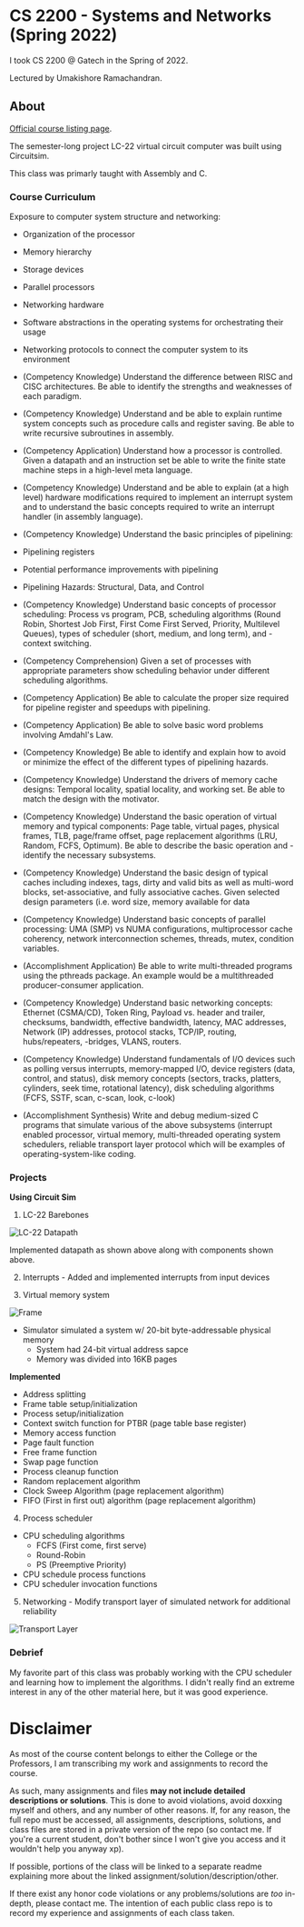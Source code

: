 # CS 2200 - Systems and Networks (Spring 2022)
I took CS 2200 @ Gatech in the Spring of 2022.

Lectured by Umakishore Ramachandran.

## About
[Official course listing page](https://oscar.gatech.edu/bprod/bwckctlg.p_disp_course_detail?cat_term_in=202008&subj_code_in=CS&crse_numb_in=2200).

The semester-long project LC-22 virtual circuit computer was built using Circuitsim.

This class was primarly taught with Assembly and C.

### Course Curriculum
Exposure to computer system structure and networking:
- Organization of the processor
- Memory hierarchy
- Storage devices
- Parallel processors
- Networking hardware
- Software abstractions in the operating systems for orchestrating their usage
- Networking protocols to connect the computer system to its environment

- (Competency Knowledge) Understand the difference between RISC and CISC architectures. Be able to identify the strengths and weaknesses of each paradigm.
- (Competency Knowledge) Understand and be able to explain runtime system concepts such as procedure calls and register saving. Be able to write recursive subroutines in assembly.
- (Competency Application) Understand how a processor is controlled. Given a datapath and an instruction set be able to write the finite state machine steps in a high-level meta language.
- (Competency Knowledge) Understand and be able to explain (at a high level) hardware modifications required to implement an interrupt system and to understand the basic concepts required to write an interrupt handler (in assembly language).
- (Competency Knowledge) Understand the basic principles of pipelining:
- Pipelining registers
- Potential performance improvements with pipelining
- Pipelining Hazards: Structural, Data, and Control
- (Competency Knowledge) Understand basic concepts of processor scheduling: Process vs program, PCB, scheduling algorithms (Round Robin, Shortest Job First, First Come First Served, Priority, Multilevel Queues), types of scheduler (short, medium, and long term), and -context switching.
- (Competency Comprehension)  Given a set of processes with appropriate parameters show scheduling behavior under different scheduling algorithms.
- (Competency Application) Be able to calculate the proper size required for pipeline register and speedups with pipelining.
- (Competency Application) Be able to solve basic word problems involving Amdahl's Law.
- (Competency Knowledge) Be able to identify and explain how to avoid or minimize the effect of the different types of pipelining hazards.
- (Competency Knowledge) Understand the drivers of memory cache designs: Temporal locality, spatial locality, and working set. Be able to match the design with the motivator.
- (Competency Knowledge) Understand the basic operation of virtual memory and typical components: Page table, virtual pages, physical frames, TLB, page/frame offset, page replacement algorithms (LRU, Random, FCFS, Optimum). Be able to describe the basic operation and -identify the necessary subsystems.
- (Competency Knowledge) Understand the basic design of typical caches including indexes, tags, dirty and valid bits as well as multi-word blocks, set-associative, and fully associative caches. Given selected design parameters (i.e. word size, memory available for data
- (Competency Knowledge) Understand basic concepts of parallel processing: UMA (SMP) vs NUMA configurations, multiprocessor cache coherency, network interconnection schemes, threads, mutex, condition variables.
- (Accomplishment Application) Be able to write multi-threaded programs using the pthreads package. An example would be a multithreaded producer-consumer application.
- (Competency Knowledge) Understand basic networking concepts: Ethernet (CSMA/CD), Token Ring, Payload vs. header and trailer, checksums, bandwidth, effective bandwidth, latency, MAC addresses, Network (IP) addresses, protocol stacks, TCP/IP, routing, hubs/repeaters, -bridges, VLANS, routers.
- (Competency Knowledge) Understand fundamentals of I/O devices such as polling versus interrupts, memory-mapped I/O, device registers (data, control, and status), disk memory concepts (sectors, tracks, platters, cylinders, seek time, rotational latency), disk scheduling algorithms (FCFS, SSTF, scan, c-scan, look, c-look)
- (Accomplishment Synthesis) Write and debug medium-sized C programs that simulate various of the above subsystems (interrupt enabled processor, virtual memory, multi-threaded operating system schedulers, reliable transport layer protocol which will be examples of operating-system-like coding.

### Projects

**Using Circuit Sim**

1. LC-22 Barebones

![LC-22 Datapath](https://github.com/d-lee-te/CS-2200/blob/92adf85fc2799c4a5dda1c2119a70e27e80f6079/LC-22%20Datapath.png)

Implemented datapath as shown above along with components shown above.

2. Interrupts - Added and implemented interrupts from input devices

3. Virtual memory system

![Frame](https://github.com/d-lee-te/CS-2200/blob/93e7df87fa0c6fe1289931e7262b902e734d3373/Frame.png)

- Simulator simulated a system w/ 20-bit byte-addressable physical memory
  - System had 24-bit virtual address sapce
  - Memory was divided into 16KB pages

**Implemented**
- Address splitting
- Frame table setup/initialization
- Process setup/initialization
- Context switch function for PTBR (page table base register)
- Memory access function
- Page fault function
- Free frame function
- Swap page function
- Process cleanup function
- Random replacement algorithm
- Clock Sweep Algorithm (page replacement algorithm)
- FIFO (First in first out) algorithm (page replacement algorithm)

4. Process scheduler
- CPU scheduling algorithms
  - FCFS (First come, first serve)
  - Round-Robin
  - PS (Preemptive Priority)
- CPU schedule process functions
- CPU scheduler invocation functions

5. Networking - Modify transport layer of simulated network for additional reliability

![Transport Layer](https://github.com/d-lee-te/CS-2200/blob/2357f63f98f49448b1bd673ab8acf03cfc58463f/RTP%20Protocol.png)

### Debrief
My favorite part of this class was probably working with the CPU scheduler and learning how to implement the algorithms. I didn't really find an extreme interest in any of the other material here, but it was good experience.

# Disclaimer
As most of the course content belongs to either the College or the Professors, I am transcribing my work and assignments to record the course.

As such, many assignments and files **may not include detailed descriptions or solutions**. This is done to avoid violations, avoid doxxing myself and others, and any number of other reasons. If, for any reason, the full repo must be accessed, all assignments, descriptions, solutions, and class files are stored in a private version of the repo (so contact me. If you're a current student, don't bother since I won't give you access and it wouldn't help you anyway xp).

If possible, portions of the class will be linked to a separate readme explaining more about the linked assignment/solution/description/other.

If there exist any honor code violations or any problems/solutions are *too* in-depth, please contact me. The intention of each public class repo is to record my experience and assignments of each class taken.
